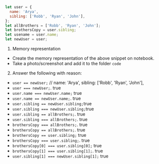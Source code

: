```js
let user = {
  name: 'Arya',
  sibling: ['Robb', 'Ryan', 'John'],
};
let allBrothers = ['Robb', 'Ryan', 'John'];
let brothersCopy = user.sibling;
let usename = user.name;
let newUser = user;
```

1. Memory representation

- Create the memory representation of the above snippet on notebook.
- Take a photo/screenshot and add it to the folder `code`

<!-- To add this image here use ![name](./hello.jpg) -->

2. Answer the following with reason:

- `user == newUser;` // name: 'Arya',
  sibling: ['Robb', 'Ryan', 'John'],
- `user === newUser;`.  true
- `user.name === newUser.name;` true
- `user.name == newUser.name;`. true
- `user.sibling == newUser.sibling;`true
- `user.sibling === newUser.sibling;`true
- `user.sibling == allBrothers;`.  true
- `user.sibling === allBrothers;`.  true
- `brothersCopy === allBrothers;`.   true
- `brothersCopy == allBrothers;`.   true
- `brothersCopy == user.sibling;` true
- `brothersCopy === user.sibling;`.  true
- `brothersCopy[0] === user.sibling[0];`   true
- `brothersCopy[1] === user.sibling[1];`.   true
- `user.sibling[1] === newUser.sibling[1];`   true
